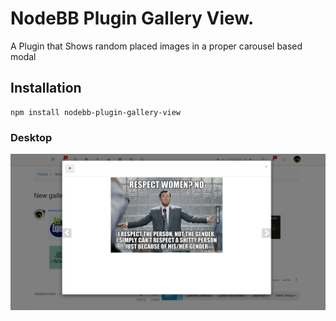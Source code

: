 # NodeBB Plugin Gallery View.

A Plugin that Shows random placed images in a proper carousel based modal

## Installation

    npm install nodebb-plugin-gallery-view

### Desktop

![Desktop Gallery](screenshots/screen.png?raw=true)
